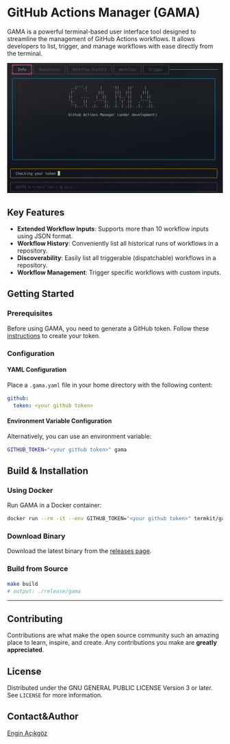 # GitHub Actions Manager (GAMA)

GAMA is a powerful terminal-based user interface tool designed to streamline the management of GitHub Actions workflows. It allows developers to list, trigger, and manage workflows with ease directly from the terminal.

<img alt="gama demo" src="docs/gama.gif" width="600"/>

## Key Features

- **Extended Workflow Inputs**: Supports more than 10 workflow inputs using JSON format.
- **Workflow History**: Conveniently list all historical runs of workflows in a repository.
- **Discoverability**: Easily list all triggerable (dispatchable) workflows in a repository.
- **Workflow Management**: Trigger specific workflows with custom inputs.

## Getting Started

### Prerequisites
Before using GAMA, you need to generate a GitHub token. Follow these [instructions](docs/generate_github_token/README.md) to create your token.

### Configuration

#### YAML Configuration
Place a `.gama.yaml` file in your home directory with the following content:

```yaml
github:
  token: <your github token>
```

#### Environment Variable Configuration
Alternatively, you can use an environment variable:

```bash
GITHUB_TOKEN="<your github token>" gama
```

## Build & Installation

### Using Docker

Run GAMA in a Docker container:

```bash
docker run --rm -it --env GITHUB_TOKEN="<your github token>" termkit/gama:latest
```

### Download Binary

Download the latest binary from the [releases page](https://github.com/termkit/gama/releases).

### Build from Source
```bash
make build
# output: ./release/gama
```

---

## Contributing

Contributions are what make the open source community such an amazing place to learn, inspire, and create. Any contributions you make are **greatly appreciated**.

## License

Distributed under the GNU GENERAL PUBLIC LICENSE Version 3 or later. See `LICENSE` for more information.

## Contact&Author

[Engin Açıkgöz](https://github.com/canack)
